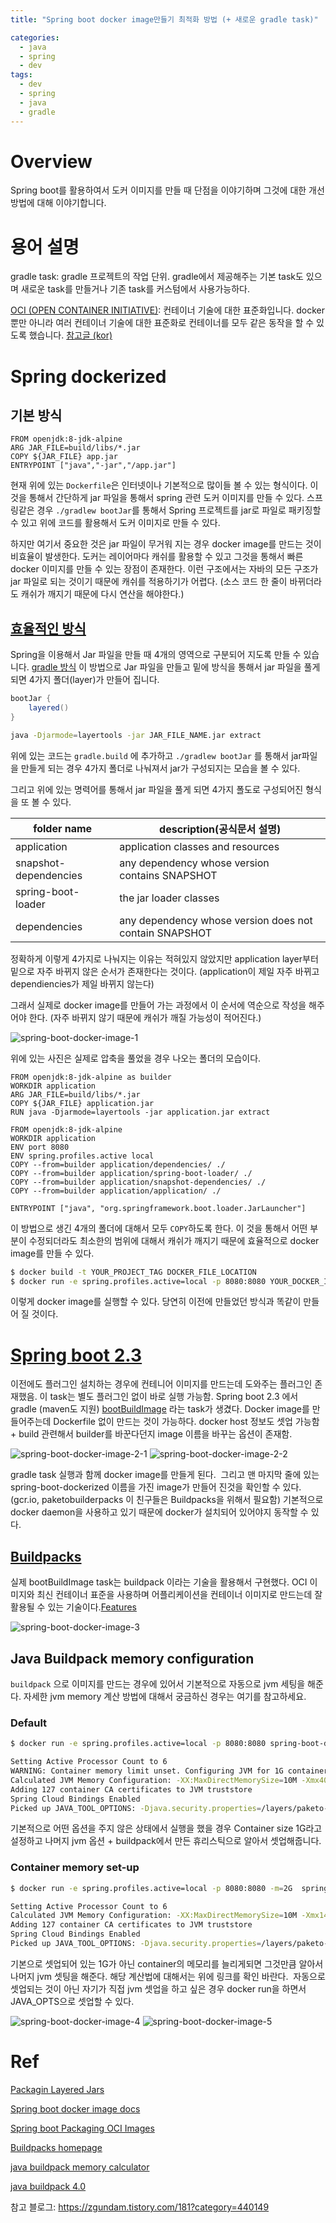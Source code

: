 ```yaml
---
title: "Spring boot docker image만들기 최적화 방법 (+ 새로운 gradle task)"

categories:
  - java
  - spring
  - dev
tags:
  - dev
  - spring
  - java
  - gradle
---
```


# Overview 
Spring boot를 활용하여서 도커 이미지를 만들 때 단점을 이야기하며 그것에 대한 개선 방법에 대해 이야기합니다.

# 용어 설명
gradle task: gradle 프로젝트의 작업 단위. gradle에서 제공해주는 기본 task도 있으며 새로운 task를 만들거나 기존 task를 커스텀에서 사용가능하다. 

[OCI (OPEN CONTAINER INITIATIVE)](https://opencontainers.org/): 컨테이너 기술에 대한 표준화입니다. docker 뿐만 아니라 여러 컨테이너 기술에 대한 표준화로 컨테이너를 모두 같은 동작을 할 수 있도록 했습니다. [참고글 (kor)](http://www.opennaru.com/kubernetes/open-container-initiative/)


# Spring dockerized

## 기본 방식
```docker
FROM openjdk:8-jdk-alpine
ARG JAR_FILE=build/libs/*.jar
COPY ${JAR_FILE} app.jar
ENTRYPOINT ["java","-jar","/app.jar"]
```
현재 위에 있는 `Dockerfile`은 인터넷이나 기본적으로 많이들 볼 수 있는 형식이다.
이것을 통해서 간단하게 jar 파일을 통해서 spring 관련 도커 이미지를 만들 수 있다.
스프링같은 경우 `./gradlew bootJar`를 통해서 Spring 프로젝트를 jar로 파일로 패키징할 수 있고 위에 코드를 활용해서 도커 이미지로 만들 수 있다.

하지만 여기서 중요한 것은 jar 파일이 무거워 지는 경우 docker image를 만드는 것이 비효율이 발생한다.
도커는 레이어마다 캐쉬를 활용할 수 있고 그것을 통해서 빠른 docker 이미지를 만들 수 있는 장점이 존재한다.
이런 구조에서는 자바의 모든 구조가 jar 파일로 되는 것이기 때문에 캐쉬를 적용하기가 어렵다. (소스 코드 한 줄이 바뀌더라도 캐쉬가 깨지기 때문에 다시 연산을 해야한다.)

## [효율적인 방식](https://spring.io/blog/2020/01/27/creating-docker-images-with-spring-boot-2-3-0-m1)
Spring을 이용해서 Jar 파일을 만들 때 4개의 영역으로 구분되어 지도록 만들 수 있습니다. [gradle 방식](https://docs.spring.io/spring-boot/docs/2.3.0.RELEASE/gradle-plugin/reference/html/#packaging-layered-jars)
이 방법으로 Jar 파일을 만들고 밑에 방식을 통해서 jar 파일을 풀게 되면 4가지 폴더(layer)가 만들어 집니다.

```groovy
bootJar {
    layered()
}
```
```bash
java -Djarmode=layertools -jar JAR_FILE_NAME.jar extract 
```
위에 있는 코드는 `gradle.build` 에 추가하고 `./gradlew bootJar` 를 통해서 jar파일을 만들게 되는 경우 4가지 폴더로 나눠져서 jar가 구성되지는 모습을 볼 수 있다.

그리고 위에 있는 명력어를 통해서 jar 파일을 풀게 되면 4가지 폴도로 구성되어진 형식을 또 볼 수 있다.

|folder name|description(공식문서 설명)|
|---|---|
|application|application classes and resources|
|snapshot-dependencies|any dependency whose version contains SNAPSHOT|
|spring-boot-loader|the jar loader classes|
|dependencies|any dependency whose version does not contain SNAPSHOT|

정확하게 이렇게 4가지로 나눠지는 이유는 적혀있지 않았지만 application layer부터 밑으로 자주 바뀌지 않은 순서가 존재한다는 것이다. (application이 제일 자주 바뀌고 dependiencies가 제일 바뀌지 않는다)

그래서 실제로 docker image를 만들어 가는 과정에서 이 순서에 역순으로 작성을 해주어야 한다. (자주 바뀌지 않기 때문에 캐쉬가 깨질 가능성이 적어진다.)

![spring-boot-docker-image-1](/assets/images/spring-boot-dockerized:jar-layerable-folder.png)

위에 있는 사진은 실제로 압축을 풀었을 경우 나오는 폴더의 모습이다.

```docker
FROM openjdk:8-jdk-alpine as builder
WORKDIR application
ARG JAR_FILE=build/libs/*.jar
COPY ${JAR_FILE} application.jar
RUN java -Djarmode=layertools -jar application.jar extract 

FROM openjdk:8-jdk-alpine
WORKDIR application
ENV port 8080
ENV spring.profiles.active local
COPY --from=builder application/dependencies/ ./
COPY --from=builder application/spring-boot-loader/ ./
COPY --from=builder application/snapshot-dependencies/ ./
COPY --from=builder application/application/ ./

ENTRYPOINT ["java", "org.springframework.boot.loader.JarLauncher"]
```
이 방법으로 생긴 4개의 폴더에 대해서 모두 `COPY`하도록 한다.
이 것을 통해서 어떤 부분이 수정되더라도 최소한의 범위에 대해서 캐쉬가 깨지기 때문에 효율적으로 docker image를 만들 수 있다.


```bash
$ docker build -t YOUR_PROJECT_TAG DOCKER_FILE_LOCATION
$ docker run -e spring.profiles.active=local -p 8080:8080 YOUR_DOCKER_IMAGE
```
이렇게 docker image를 실행할 수 있다. 당연히 이전에 만들었던 방식과 똑같이 만들어 질 것이다. 

# [Spring boot 2.3](https://docs.spring.io/spring-boot/docs/2.3.0.RELEASE/gradle-plugin/reference/html/#build-image)

이전에도 플러그인 설치하는 경우에 컨테니어 이미지를 만드는데 도와주는 플러그인 존재했음. 이 task는 별도 플러그인 없이 바로 실행 가능함.
Spring boot 2.3 에서 gradle (maven도 지원) [bootBuildImage](https://docs.spring.io/spring-boot/docs/2.3.0.RELEASE/gradle-plugin/api/org/springframework/boot/gradle/tasks/bundling/BootBuildImage.html) 라는 task가 생겼다.
Docker image를 만들어주는데 Dockerfile 없이 만드는 것이 가능하다.
docker host 정보도 셋업 가능함 + build 관련해서 builder를 바꾼다던지 image 이름을 바꾸는 옵션이 존재함.

![spring-boot-docker-image-2-1](/assets/images/spring-boot-dockerized:gradle-task.png)
![spring-boot-docker-image-2-2](/assets/images/spring-boot-dockerized:docker-images.png)

gradle task 실행과 함께 docker image를 만들게 된다. 
그리고 맨 마지막 줄에 있는 spring-boot-dockerized 이름을 가진 image가 만들어 진것을 확인할 수 있다. (gcr.io, paketobuilderpacks 이 친구들은 Buildpacks을 위해서 필요함)
기본적으로 docker daemon을 사용하고 있기 때문에 docker가 설치되어 있어야지 동작할 수 있다.

## [Buildpacks](https://buildpacks.io/)
실제 bootBuildImage task는 buildpack 이라는 기술을 활용해서 구현했다.
OCI 이미지와 최신 컨테이너 표준을 사용하며 어플리케이션을 컨테이너 이미지로 만드는데 잘 활용될 수 있는 기술이다.[Features](https://buildpacks.io/features/)

![spring-boot-docker-image-3](/assets/images/spring-boot-dockerized:comaprison.png)


## Java Buildpack memory configuration
`buildpack` 으로 이미지를 만드는 경우에 있어서 기본적으로 자동으로 jvm 세팅을 해준다.
자세한 jvm memory 계산 방법에 대해서 궁금하신 경우는 여기를 참고하세요. 

### Default
```bash
$ docker run -e spring.profiles.active=local -p 8080:8080 spring-boot-dockerized:0.0.1-SNAPSHOP

Setting Active Processor Count to 6
WARNING: Container memory limit unset. Configuring JVM for 1G container.
Calculated JVM Memory Configuration: -XX:MaxDirectMemorySize=10M -Xmx400163K -XX:MaxMetaspaceSize=136412K -XX:ReservedCodeCacheSize=240M -Xss1M (Total Memory: 1G, Thread Count: 250, Loaded Class Count: 21670, Headroom: 0%)
Adding 127 container CA certificates to JVM truststore
Spring Cloud Bindings Enabled
Picked up JAVA_TOOL_OPTIONS: -Djava.security.properties=/layers/paketo-buildpacks_bellsoft-liberica/java-security-properties/java-security.properties -agentpath:/layers/paketo-buildpacks_bellsoft-liberica/jvmkill/jvmkill-1.16.0-RELEASE.so=printHeapHistogram=1 -XX:ActiveProcessorCount=6 -XX:MaxDirectMemorySize=10M -Xmx400163K -XX:MaxMetaspaceSize=136412K -XX:ReservedCodeCacheSize=240M -Xss1M -Dorg.springframework.cloud.bindings.boot.enable=true
```
기본적으로 어떤 옵션을 주지 않은 상태에서 실행을 했을 경우 Container size 1G라고 설정하고 나머지 jvm 옵션 + buildpack에서 만든 휴리스틱으로 알아서 셋업해줍니다.

### Container memory set-up
```bash
$ docker run -e spring.profiles.active=local -p 8080:8080 -m=2G  spring-boot-dockerized:0.0.1-SNAPSHOP

Setting Active Processor Count to 6
Calculated JVM Memory Configuration: -XX:MaxDirectMemorySize=10M -Xmx1448739K -XX:MaxMetaspaceSize=136412K -XX:ReservedCodeCacheSize=240M -Xss1M (Total Memory: 2G, Thread Count: 250, Loaded Class Count: 21670, Headroom: 0%)
Adding 127 container CA certificates to JVM truststore
Spring Cloud Bindings Enabled
Picked up JAVA_TOOL_OPTIONS: -Djava.security.properties=/layers/paketo-buildpacks_bellsoft-liberica/java-security-properties/java-security.properties -agentpath:/layers/paketo-buildpacks_bellsoft-liberica/jvmkill/jvmkill-1.16.0-RELEASE.so=printHeapHistogram=1 -XX:ActiveProcessorCount=6 -XX:MaxDirectMemorySize=10M -Xmx1448739K -XX:MaxMetaspaceSize=136412K -XX:ReservedCodeCacheSize=240M -Xss1M -Dorg.springframework.cloud.bindings.boot.enable=true
```
기본으로 셋업되어 있는 1G가 아닌 container의 메모리를 늘리게되면 그것만큼 알아서 나머지 jvm 셋팅을 해준다. 해당 계산법에 대해서는 위에 링크를 확인 바란다. 
자동으로 셋업되는 것이 아닌 자기가 직접 jvm 셋업을 하고 싶은 경우 docker run을 하면서 JAVA_OPTS으로 셋업할 수 있다. 

![spring-boot-docker-image-4](/assets/images/spring-boot-dockerized:exetution-capture.png)
![spring-boot-docker-image-5](/assets/images/spring-boot-dockerized:exetution-capture-2g.png)

# Ref
[Packagin Layered Jars](https://docs.spring.io/spring-boot/docs/2.3.0.RELEASE/gradle-plugin/reference/html/#packaging-layered-jars)

[Spring boot docker image docs](https://spring.io/blog/2020/01/27/creating-docker-images-with-spring-boot-2-3-0-m1)

[Spring boot Packaging OCI Images](https://docs.spring.io/spring-boot/docs/2.3.0.RELEASE/gradle-plugin/reference/html/#build-image)

[Buildpacks homepage](https://buildpacks.io/)

[java buildpack memory calculator](https://github.com/cloudfoundry/)

[java buildpack 4.0](https://www.cloudfoundry.org/blog/just-released-java-buildpack-4-0/)

참고 블로그: https://zgundam.tistory.com/181?category=440149
